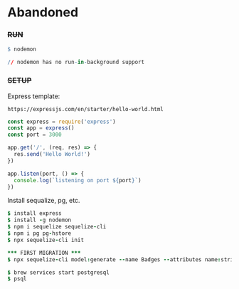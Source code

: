 # Abandoned

### ~~RUN~~ 
```q
$ nodemon

// nodemon has no run-in-background support
```
### ~~SETUP~~
Express template:

`https://expressjs.com/en/starter/hello-world.html`

```ts
const express = require('express')
const app = express()
const port = 3000

app.get('/', (req, res) => {
  res.send('Hello World!')
})

app.listen(port, () => {
  console.log(`listening on port ${port}`)
})
```
Install sequalize, pg, etc.
```j
$ install express
$ install -g nodemon
$ npm i sequelize sequelize-cli
$ npm i pg pg-hstore
$ npx sequelize-cli init

*** FIRST MIGRATION *** 
$ npx sequelize-cli model:generate --name Badges --attributes name:string,desc:string,publ:boolean,year:number

$ brew services start postgresql
$ psql
```

